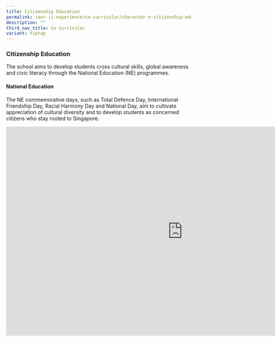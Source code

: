 ```yaml
---
title: Citizenship Education
permalink: /our-ij-experience/co-curricular/character-n-citizenship-education-cce/citizenship-education/
description: ""
third_nav_title: Co Curricular
variant: tiptap
---
```

<h3>Citizenship Education</h3>
<p>The school aims to develop students cross cultural skills, global awareness
and civic literacy through the National Education (NE) programmes.</p>
<h4>National Education</h4>
<p>The NE commemorative days, such as Total Defence Day, International Friendship
Day, Racial Harmony Day and National Day, aim to cultivate appreciation
of cultural diversity and to develop students as concerned citizens who
stay rooted to Singapore.</p>
<div class="iframe-wrapper">
<iframe height="569" width="960" allowfullscreen="true" frameborder="0" src="https://docs.google.com/presentation/d/e/2PACX-1vTWD_eF0AgtWhawOaA1Q3B_rqPeRkdb5_saUFiIM7UCafdACkWlX3tZmIsX5ZGOCZOeoR5fEU8xKO8k/embed?start=true&amp;loop=true&amp;delayms=3000"></iframe>
</div>
<p></p>